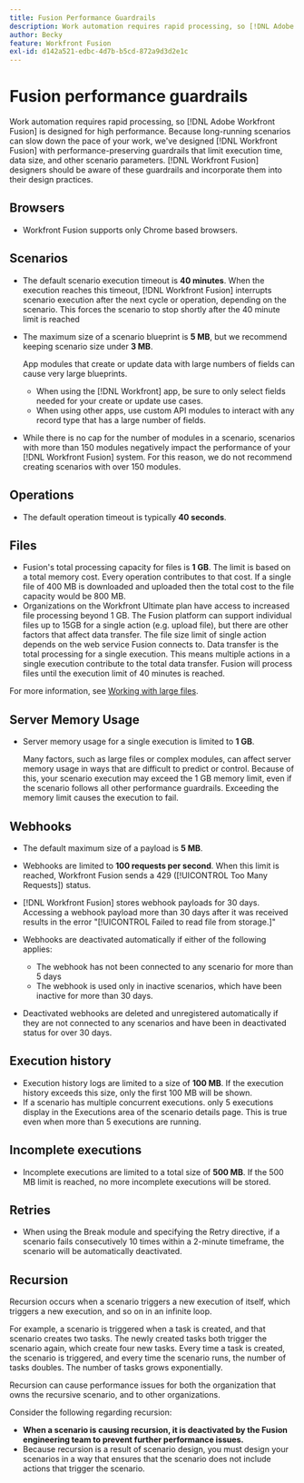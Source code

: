 ```yaml
---
title: Fusion Performance Guardrails
description: Work automation requires rapid processing, so [!DNL Adobe Workfront Fusion] is designed for high performance. Because long-running scenarios can slow down the pace of your work, we've designed [!DNL Workfront Fusion] with performance-preserving guardrails that limit execution time, data size, and other scenario parameters. [!DNL Workfront Fusion] designers should be aware of these guardrails and incorporate them into their design practices.
author: Becky
feature: Workfront Fusion
exl-id: d142a521-edbc-4d7b-b5cd-872a9d3d2e1c
---
```

# Fusion performance guardrails

Work automation requires rapid processing, so [!DNL Adobe Workfront Fusion] is designed for high performance. Because long-running scenarios can slow down the pace of your work, we've designed [!DNL Workfront Fusion] with performance-preserving guardrails that limit execution time, data size, and other scenario parameters. [!DNL Workfront Fusion] designers should be aware of these guardrails and incorporate them into their design practices.

## Browsers

* Workfront Fusion supports only Chrome based browsers.

## Scenarios

* The default scenario execution timeout is **40 minutes**. When the execution reaches this timeout, [!DNL Workfront Fusion] interrupts scenario execution after the next cycle or operation, depending on the scenario. This forces the scenario to stop shortly after the 40 minute limit is reached
* The maximum size of a scenario blueprint is **5 MB**, but we recommend keeping scenario size under **3 MB**.

  App modules that create or update data with large numbers of fields can cause very large blueprints.

  * When using the [!DNL Workfront] app, be sure to only select fields needed for your create or update use cases. 
  * When using other apps, use custom API modules to interact with any record type that has a large number of fields.

* While there is no cap for the number of modules in a scenario, scenarios with more than 150 modules negatively impact the performance of your [!DNL Workfront Fusion] system. For this reason, we do not recommend creating scenarios with over 150 modules.

## Operations

* The default operation timeout is typically **40 seconds**.

<!--
* The operation timeout for calls to Adobe Workfront is **120 seconds**.
-->

## Files

* Fusion's total processing capacity for files is **1 GB**. The limit is based on a total memory cost. Every operation contributes to that cost. If a single file of 400 MB is downloaded and uploaded then the total cost to the file capacity would be 800 MB.
* Organizations on the Workfront Ultimate plan have access to increased file processing beyond 1 GB. The Fusion platform can support individual files up to 15GB for a single action (e.g. upload file), but there are other factors that affect data transfer. The file size limit of single action depends on the web service Fusion connects to. Data transfer is the total processing for a single execution. This means multiple actions in a single execution contribute to the total data transfer. Fusion will process files until the execution limit of 40 minutes is reached. 

For more information, see [Working with large files](/help/workfront-fusion/references/scenarios/fusion-large-files.md).

## Server Memory Usage

* Server memory usage for a single execution is limited to **1 GB**.

  Many factors, such as large files or complex modules, can affect server memory usage in ways that are difficult to predict or control. Because of this, your scenario execution may exceed the 1 GB memory limit, even if the scenario follows all other performance guardrails. Exceeding the memory limit causes the execution to fail.

## Webhooks

* The default maximum size of a payload is **5 MB**.
* Webhooks are limited to **100 requests per second**. When this limit is reached, Workfront Fusion sends a 429 ([!UICONTROL Too Many Requests]) status.
* [!DNL Workfront Fusion] stores webhook payloads for 30 days. Accessing a webhook payload more than 30 days after it was received results in the error "[!UICONTROL Failed to read file from storage.]"
* Webhooks are deactivated automatically if either of the following applies:

  * The webhook has not been connected to any scenario for more than 5 days
  * The webhook is used only in inactive scenarios, which have been inactive for more than 30 days.

* Deactivated webhooks are deleted and unregistered automatically if they are not connected to any scenarios and have been in deactivated status for over 30 days.

## Execution history

* Execution history logs are limited to a size of **100 MB**. If the execution history exceeds this size, only the first 100 MB will be shown.
* If a scenario has multiple concurrent executions. only 5 executions display in the Executions area of the scenario details page. This is true even when more than 5 executions are running.

## Incomplete executions

* Incomplete executions are limited to a total size of **500 MB**. If the 500 MB limit is reached, no more incomplete executions will be stored.

## Retries

* When using the Break module and specifying the Retry directive, if a scenario fails consecutively 10 times within a 2-minute timeframe, the scenario will be automatically deactivated.

## Recursion

Recursion occurs when a scenario triggers a new execution of itself, which triggers a new execution, and so on in an infinite loop. 

For example, a scenario is triggered when a task is created, and that scenario creates two tasks. The newly created tasks both trigger the scenario again, which create four new tasks. Every time a task is created, the scenario is triggered, and every time the scenario runs, the number of tasks doubles. The number of tasks grows exponentially.

Recursion can cause performance issues for both the organization that owns the recursive scenario, and to other organizations.

Consider the following regarding recursion:

* **When a scenario is causing recursion, it is deactivated by the Fusion engineering team to prevent further performance issues.**
* Because recursion is a result of scenario design, you must design your scenarios in a way that ensures that the scenario does not include actions that trigger the scenario.

